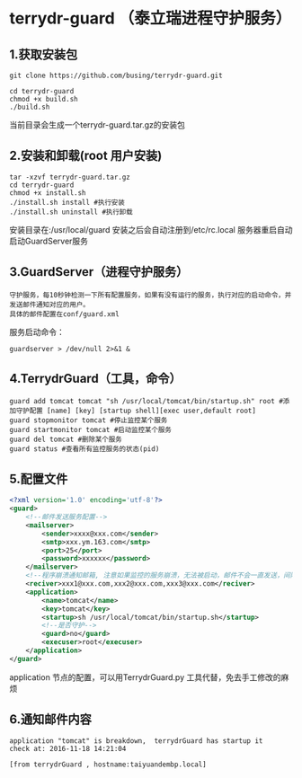 # terrydr-guard （泰立瑞进程守护服务）
## 1.获取安装包

```
git clone https://github.com/busing/terrydr-guard.git
```
```shell
cd terrydr-guard
chmod +x build.sh
./build.sh
```
  当前目录会生成一个terrydr-guard.tar.gz的安装包

## 2.安装和卸载(root 用户安装)
```shell
tar -xzvf terrydr-guard.tar.gz
cd terrydr-guard
chmod +x install.sh
./install.sh install #执行安装
./install.sh uninstall #执行卸载
```
  安装目录在:/usr/local/guard
  安装之后会自动注册到/etc/rc.local 服务器重启自动启动GuardServer服务
    
## 3.GuardServer（进程守护服务）
    守护服务，每10秒钟检测一下所有配置服务，如果有没有运行的服务，执行对应的启动命令，并发送邮件通知对应的用户。
    具体的邮件配置在conf/guard.xml
   
  服务启动命令：    
```shell
guardserver > /dev/null 2>&1 &
```
    
## 4.TerrydrGuard（工具，命令）
```shell
guard add tomcat tomcat "sh /usr/local/tomcat/bin/startup.sh" root #添加守护配置 [name] [key] [startup shell][exec user,default root]
guard stopmonitor tomcat #停止监控某个服务
guard startmonitor tomcat #启动监控某个服务
guard del tomcat #删除某个服务
guard status #查看所有监控服务的状态(pid)
```

## 5.配置文件
```xml
<?xml version='1.0' encoding='utf-8'?>
<guard>
    <!--邮件发送服务配置-->
    <mailserver>
        <sender>xxxx@xxx.com</sender>
        <smtp>xxx.ym.163.com</smtp>
        <port>25</port>
        <password>xxxxxx</password>
    </mailserver>
    <!--程序崩溃通知邮箱, 注意如果监控的服务崩溃，无法被启动，邮件不会一直发送，间隔15分钟再次发送-->
    <reciver>xxx1@xxx.com,xxx2@xxx.com,xxx3@xxx.com</reciver>
    <application>
        <name>tomcat</name>
        <key>tomcat</key>
        <startup>sh /usr/local/tomcat/bin/startup.sh</startup>
        <!--是否守护-->
        <guard>no</guard>
        <execuser>root</execuser>
    </application>
</guard>
```
  application 节点的配置，可以用TerrydrGuard.py 工具代替，免去手工修改的麻烦
  

## 6.通知邮件内容
    application "tomcat" is breakdown,  terrydrGuard has startup it
    check at: 2016-11-18 14:21:04

    [from terrydrGuard , hostname:taiyuandembp.local]
  

